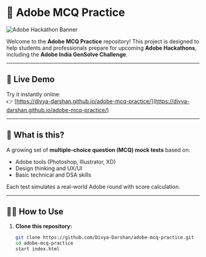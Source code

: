 # 🎯 Adobe MCQ Practice

![Adobe Hackathon Banner](https://d8it4huxumps7.cloudfront.net/uploads/images/6837eb4eddf8e_adobe-india-hackathon.png?d=1920x1920)


Welcome to the **Adobe MCQ Practice** repository! This project is designed to help students and professionals prepare for upcoming **Adobe Hackathons**, including the **Adobe India GenSolve Challenge**.

---

## 🔗 Live Demo

Try it instantly online:  
👉 [https://divya-darshan.github.io/adobe-mcq-practice/](https://divya-darshan.github.io/adobe-mcq-practice/)

---

## 📘 What is this?

A growing set of **multiple-choice question (MCQ) mock tests** based on:
- Adobe tools (Photoshop, Illustrator, XD)
- Design thinking and UX/UI
- Basic technical and DSA skills

Each test simulates a real-world Adobe round with score calculation.

---

## 🧑‍💻 How to Use

1. **Clone this repository:**
   ```bash
   git clone https://github.com/Divya-Darshan/adobe-mcq-practice.git
   cd adobe-mcq-practice
   start index.html
